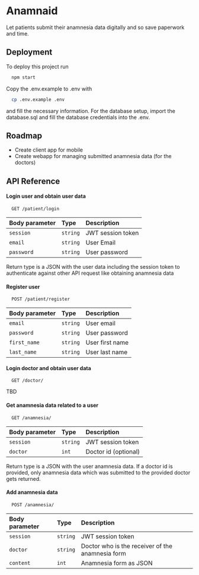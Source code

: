 
# Anamnaid

Let patients submit their anamnesia data digitally and so save paperwork and time.


## Deployment

To deploy this project run

```bash
  npm start
```

Copy the .env.example to .env with
```bash
  cp .env.example .env
```
and fill the necessary information. For the database setup, import the database.sql and fill the database credentials into the .env.


## Roadmap

- Create client app for mobile
- Create webapp for managing submitted anamnesia data (for the doctors)


## API Reference

#### Login user and obtain user data

```http
  GET /patient/login
```

| Body parameter | Type     | Description                |
| :-------- | :------- | :------------------------- |
| `session` | `string` | JWT session token | Deprecated, to be removed
| `email` | `string` | User Email |
| `password` | `string` | User password |

Return type is a JSON with the user data including the session token to authenticate against other API request like obtaining anamnesia data

#### Register user

```http
  POST /patient/register
```

| Body parameter | Type     | Description                |
| :-------- | :------- | :------------------------- |
| `email` | `string` | User email |
| `password` | `string` | User password |
| `first_name` | `string` | User first name |
| `last_name` | `string` | User last name |


#### Login doctor and obtain user data

```http
  GET /doctor/
```
TBD

#### Get anamnesia data related to a user

```http
  GET /anamnesia/
```

| Body parameter | Type     | Description                |
| :-------- | :------- | :------------------------- |
| `session` | `string` | JWT session token |
| `doctor` | `int` | Doctor id (optional) |

Return type is a JSON with the user anamnesia data. If a doctor id is provided,
only anamnesia data which was submitted to the provided doctor gets returned.

#### Add anamnesia data

```http
  POST /anamnesia/
```

| Body parameter | Type     | Description                |
| :-------- | :------- | :------------------------- |
| `session` | `string` | JWT session token |
| `doctor` | `string` | Doctor who is the receiver of the anamnesia form |
| `content` | `int` | Anamnesia form as JSON |




